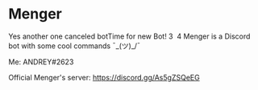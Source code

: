 # Menger
Yes another one canceled botTime for new Bot!
3
​
4
Menger is a Discord bot with some cool commands ¯\_(ツ)_/¯



Me: ANDREY#2623

Official Menger's server: https://discord.gg/As5gZSQeEG
